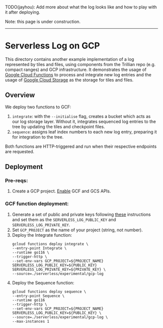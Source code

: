 TODO(jayhou): Add more about what the log looks like and how to play with it after deploying.

Note: this page is under construction.

---

# Serverless Log on GCP
This directory contains another example implementation of a log represented by tiles and files, using components from the Trillian repo (e.g. compact ranges) and GCP infrastructure. It demonstrates the usage of [Google Cloud Functions](https://cloud.google.com/functions) to process and integrate new log entries and the usage of [Google Cloud Storage](https://cloud.google.com/storage) as the storage for tiles and files.

## Overview
We deploy two functions to GCF:
1. `integrate`: with the `--initialise` flag, creates a bucket which acts as our log storage layer. Without it, integrates sequenced log entries to the tree by updating the tiles and checkpoint files.
1. `sequence`: assigns leaf index numbers to each new log entry, preparing it for integration to the tree.

Both functions are HTTP-triggered and run when their respective endpoints are requested.

## Deployment
### Pre-reqs:
1.  Create a GCP project. [Enable](https://cloud.google.com/endpoints/docs/openapi/enable-api) GCF and GCS APIs.

### GCF function deployment:
1.  Generate a set of public and private keys following
    [these](https://github.com/google/trillian-examples/tree/master/serverless#generating-keys)
    instructions and set them as the `SERVERLESS_LOG_PUBLIC_KEY` and
    `SERVERLESS_LOG_PRIVATE_KEY`.
1. Set `GCP_PROJECT` as the name of your project (string, not number).
1.  Deploy the Integrate function:
    ```
    gcloud functions deploy integrate \
    --entry-point Integrate \
    --runtime go116 \
    --trigger-http \
    --set-env-vars GCP_PROJECT=${PROJECT_NAME} SERVERLESS_LOG_PUBLIC_KEY=${PUBLIC_KEY} SERVERLESS_LOG_PRIVATE_KEY=${PRIVATE_KEY} \
    --source=./serverless/experimental/gcp-log 
    ```
1.  Deploy the Sequence function:
    ```
    gcloud functions deploy sequence \
    --entry-point Sequence \
    --runtime go116
    --trigger-http \
    --set-env-vars GCP_PROJECT=${PROJECT_NAME} SERVERLESS_LOG_PUBLIC_KEY=${PUBLIC_KEY} \
    --source=./serverless/experimental/gcp-log \
    --max-instances 1
    ```
